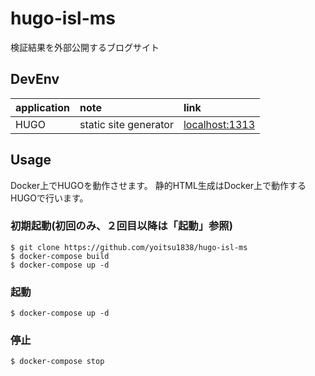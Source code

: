 # hugo-isl-ms
検証結果を外部公開するブログサイト

## DevEnv
| application    | note                      | link                                    |
| :------------- | :-------------            | :--                                     |
| HUGO           | static site generator     | [localhost:1313](http://localhost:1313) |

## Usage
Docker上でHUGOを動作させます。
静的HTML生成はDocker上で動作するHUGOで行います。

### 初期起動(初回のみ、２回目以降は「起動」参照)
```
$ git clone https://github.com/yoitsu1838/hugo-isl-ms
$ docker-compose build
$ docker-compose up -d
```

### 起動
```
$ docker-compose up -d
```

### 停止
```
$ docker-compose stop
```